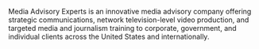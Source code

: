 <p> <span class="font-[Poppins] font-bold"> Media Advisory <span class="text-blue"> Experts</span></span> is an innovative media advisory company offering strategic communications, network television-level video production, and targeted media and journalism training to corporate, government, and individual clients across the United States and internationally. </p>

